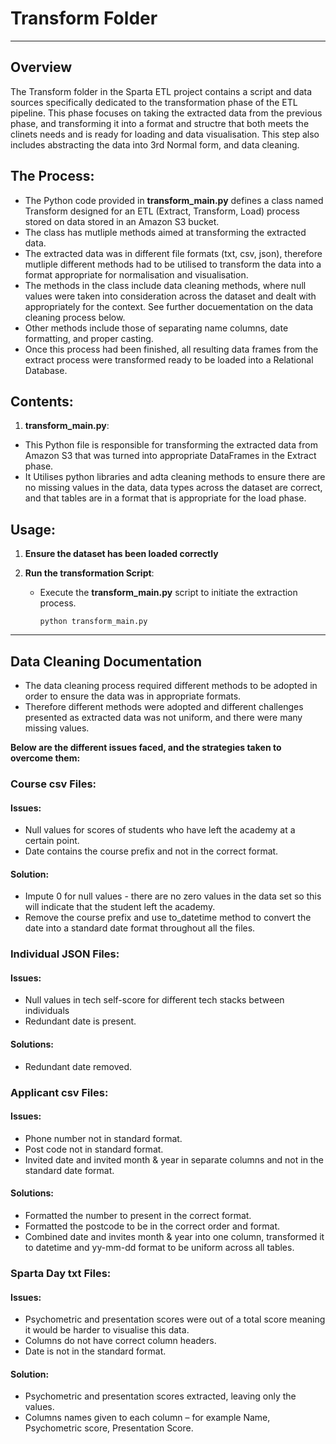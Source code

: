 # Transform Folder
---
## Overview
The Transform folder in the Sparta ETL project contains a script and data sources specifically dedicated to the transformation phase of the ETL pipeline. This phase focuses on taking the extracted data from the previous phase, and transforming it into a format and structre that both meets the clinets needs and is ready for loading and data visualisation. This step also includes abstracting the data into 3rd Normal form, and data cleaning. 

## The Process:
- The Python code provided in **transform_main.py** defines a class named Transform designed for an ETL (Extract, Transform, Load) process stored on data stored in an Amazon S3 bucket.
- The class has mutliple methods aimed at transforming the extracted data.
- The extracted data was in different file formats (txt, csv, json), therefore mutliple different methods had to be utilised to transform the data into a format appropriate for normalisation and visualisation.
- The methods in the class include data cleaning methods, where null values were taken into consideration across the dataset and dealt with appropriately for the context. See further docuementation on the data cleaning process below.
- Other methods include those of separating name columns, date formatting, and proper casting.
- Once this process had been finished, all resulting data frames from the extract process were transformed ready to be loaded into a Relational Database. 

## Contents:
1. **transform_main.py**:
  - This Python file is responsible for transforming the extracted data from Amazon S3 that was turned into appropriate DataFrames in the Extract phase.
  - It Utilises python libraries and adta cleaning methods to ensure there are no missing values in the data, data types across the dataset are correct, and that tables are in a format that is appropriate for the load phase. 


## Usage:
1. **Ensure the dataset has been loaded correctly**
   
3. **Run the transformation Script**:
   - Execute the **transform_main.py** script to initiate the extraction process.
     
     ```python transform_main.py```

--- 
## Data Cleaning Documentation
- The data cleaning process required different methods to be adopted in order to ensure the data was in appropriate formats.
- Therefore different methods were adopted and different challenges presented as extracted data was not uniform, and there were many missing values.

**Below are the different issues faced, and the strategies taken to overcome them:**

### Course csv Files:
#### Issues: 
- Null values for scores of students who have left the academy at a certain point. 
- Date contains the course prefix and not in the correct format. 

#### Solution:  
- Impute 0 for null values - there are no zero values in the data set so this will indicate that the student left the academy. 
- Remove the course prefix and use to_datetime method to convert the date into a standard date format throughout all the files. 

 ### Individual JSON Files:
#### Issues: 
- Null values in tech self-score for different tech stacks between individuals 
- Redundant date is present. 

#### Solutions: 
- Redundant date removed.

### Applicant csv Files:
#### Issues: 
- Phone number not in standard format. 
- Post code not in standard format.
- Invited date and invited month & year in separate columns and not in the standard date format.

#### Solutions:
- Formatted the number to present in the correct format.
- Formatted the postcode to be in the correct order and format.
- Combined date and invites month & year into one column, transformed it to datetime and yy-mm-dd format to be uniform across all tables.

### Sparta Day txt Files:
#### Issues: 
- Psychometric and presentation scores were out of a total score meaning it would be harder to visualise this data. 
- Columns do not have correct column headers.
- Date is not in the standard format.

#### Solution: 
- Psychometric and presentation scores extracted, leaving only the values.
- Columns names given to each column – for example Name, Psychometric score, Presentation Score.


